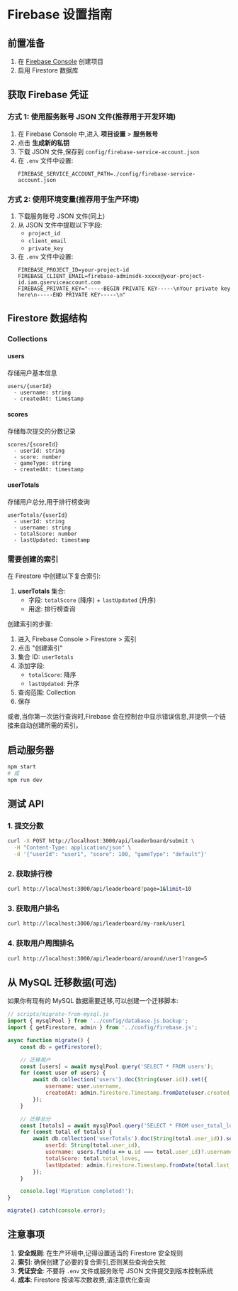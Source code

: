 # Firebase 设置指南

## 前置准备

1. 在 [Firebase Console](https://console.firebase.google.com/) 创建项目
2. 启用 Firestore 数据库

## 获取 Firebase 凭证

### 方式 1: 使用服务账号 JSON 文件(推荐用于开发环境)

1. 在 Firebase Console 中,进入 **项目设置** > **服务账号**
2. 点击 **生成新的私钥**
3. 下载 JSON 文件,保存到 `config/firebase-service-account.json`
4. 在 `.env` 文件中设置:
   ```
   FIREBASE_SERVICE_ACCOUNT_PATH=./config/firebase-service-account.json
   ```

### 方式 2: 使用环境变量(推荐用于生产环境)

1. 下载服务账号 JSON 文件(同上)
2. 从 JSON 文件中提取以下字段:
   - `project_id`
   - `client_email`
   - `private_key`
3. 在 `.env` 文件中设置:
   ```
   FIREBASE_PROJECT_ID=your-project-id
   FIREBASE_CLIENT_EMAIL=firebase-adminsdk-xxxxx@your-project-id.iam.gserviceaccount.com
   FIREBASE_PRIVATE_KEY="-----BEGIN PRIVATE KEY-----\nYour private key here\n-----END PRIVATE KEY-----\n"
   ```

## Firestore 数据结构

### Collections

#### users
存储用户基本信息
```
users/{userId}
  - username: string
  - createdAt: timestamp
```

#### scores
存储每次提交的分数记录
```
scores/{scoreId}
  - userId: string
  - score: number
  - gameType: string
  - createdAt: timestamp
```

#### userTotals
存储用户总分,用于排行榜查询
```
userTotals/{userId}
  - userId: string
  - username: string
  - totalScore: number
  - lastUpdated: timestamp
```

### 需要创建的索引

在 Firestore 中创建以下复合索引:

1. **userTotals** 集合:
   - 字段: `totalScore` (降序) + `lastUpdated` (升序)
   - 用途: 排行榜查询

创建索引的步骤:
1. 进入 Firebase Console > Firestore > 索引
2. 点击 "创建索引"
3. 集合 ID: `userTotals`
4. 添加字段:
   - `totalScore`: 降序
   - `lastUpdated`: 升序
5. 查询范围: Collection
6. 保存

或者,当你第一次运行查询时,Firebase 会在控制台中显示错误信息,并提供一个链接来自动创建所需的索引。

## 启动服务器

```bash
npm start
# 或
npm run dev
```

## 测试 API

### 1. 提交分数
```bash
curl -X POST http://localhost:3000/api/leaderboard/submit \
  -H "Content-Type: application/json" \
  -d '{"userId": "user1", "score": 100, "gameType": "default"}'
```

### 2. 获取排行榜
```bash
curl http://localhost:3000/api/leaderboard?page=1&limit=10
```

### 3. 获取用户排名
```bash
curl http://localhost:3000/api/leaderboard/my-rank/user1
```

### 4. 获取用户周围排名
```bash
curl http://localhost:3000/api/leaderboard/around/user1?range=5
```

## 从 MySQL 迁移数据(可选)

如果你有现有的 MySQL 数据需要迁移,可以创建一个迁移脚本:

```javascript
// scripts/migrate-from-mysql.js
import { mysqlPool } from '../config/database.js.backup';
import { getFirestore, admin } from '../config/firebase.js';

async function migrate() {
    const db = getFirestore();

    // 迁移用户
    const [users] = await mysqlPool.query('SELECT * FROM users');
    for (const user of users) {
        await db.collection('users').doc(String(user.id)).set({
            username: user.username,
            createdAt: admin.firestore.Timestamp.fromDate(user.created_at || new Date())
        });
    }

    // 迁移总分
    const [totals] = await mysqlPool.query('SELECT * FROM user_total_loves');
    for (const total of totals) {
        await db.collection('userTotals').doc(String(total.user_id)).set({
            userId: String(total.user_id),
            username: users.find(u => u.id === total.user_id)?.username || `User ${total.user_id}`,
            totalScore: total.total_loves,
            lastUpdated: admin.firestore.Timestamp.fromDate(total.last_updated || new Date())
        });
    }

    console.log('Migration completed!');
}

migrate().catch(console.error);
```

## 注意事项

1. **安全规则**: 在生产环境中,记得设置适当的 Firestore 安全规则
2. **索引**: 确保创建了必要的复合索引,否则某些查询会失败
3. **凭证安全**: 不要将 `.env` 文件或服务账号 JSON 文件提交到版本控制系统
4. **成本**: Firestore 按读写次数收费,请注意优化查询
